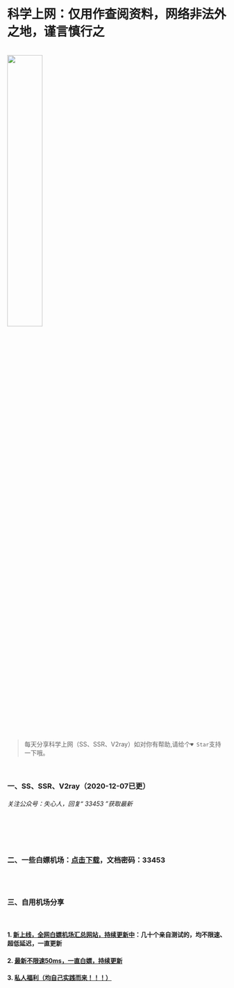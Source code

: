 # 科学上网：仅用作查阅资料，网络非法外之地，谨言慎行之

<br>

<img src="https://p.pstatp.com/origin/137b700017bf612c9ba96" width="40%">

<br>

> 每天分享科学上网（SS、SSR、V2ray）如对你有帮助,请给个`♥ Star`支持一下哦。

<br>

### 一、SS、SSR、V2ray（2020-12-07已更）

###### 关注公众号：失心人，回复“ 33453 ”获取最新

<br><br><br>

### 二、一些白嫖机场：[点击下载](https://n802.com/file/30401944-474439088)，文档密码：33453

<br><br>

### 三、自用机场分享

<br>

#### 1. [新上线，全网白嫖机场汇总网站，持续更新中](https://shop.3kla.cn/?cid=5&tid=44 "新上线，全网白嫖机场汇总网站，持续更新中")：几十个亲自测试的，均不限速、超低延迟，一直更新

#### 2. [最新不限速50ms，一直白嫖，持续更新](https://shop.3kla.cn/?cid=5&tid=1 "50个左右不限速，一直白嫖，持续更新")

#### 3. [ 私人福利（均自己实践而来！！！）](http://www.anran.ga/ "私人教程整理")

